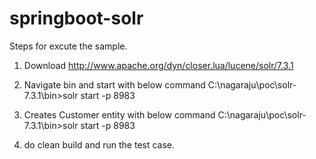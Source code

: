 # springboot-solr
Steps for excute the sample.
1) Download http://www.apache.org/dyn/closer.lua/lucene/solr/7.3.1
2) Navigate bin and start with below command
   C:\nagaraju\poc\solr-7.3.1\bin>solr start -p 8983
3) Creates Customer entity with below command
   C:\nagaraju\poc\solr-7.3.1\bin>solr start -p 8983
   
4) do clean build and run the test case.  
   
   
